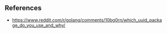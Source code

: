
## References

- https://www.reddit.com/r/golang/comments/10bg0rn/which_uuid_package_do_you_use_and_why/